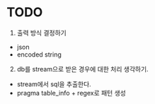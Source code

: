 TODO
====
1. 출력 방식 결정하기
  - json
  - encoded string

2. db를 stream으로 받은 경우에 대한 처리 생각하기.
  - stream에서 sql을 추출한다.
  - pragma table\_info + regex로 패턴 생성

